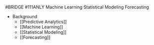 #BRIDGE #111ANLY 
Machine Learning
Statistical Modeling
Forecasting

- Background
	- [[Predictive Analytics]]
	- [[Machine Learning]]
	- [[Statistical Modeling]]
	- [[Forecasting]]